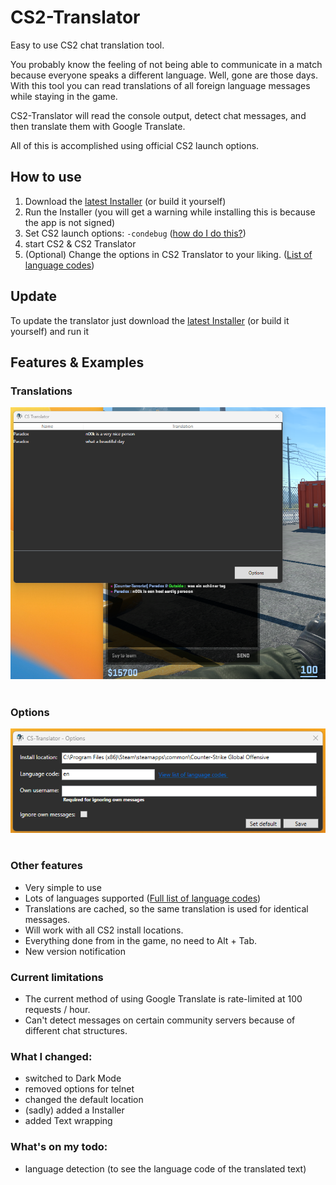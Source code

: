 # CS2-Translator
Easy to use CS2 chat translation tool. 

You probably know the feeling of not being able to communicate in a match because everyone speaks a different language.
Well, gone are those days. With this tool you can read translations of all foreign language messages while staying in the game.

CS2-Translator will read the console output, detect chat messages, and then translate them with Google Translate.

All of this is accomplished using official CS2 launch options.

## How to use

1. Download the [latest Installer](https://github.com/ParadoxLeon/CS2-Translator/releases) (or build it yourself)
2. Run the Installer (you will get a warning while installing this is because the app is not signed)
3. Set CS2 launch options: `-condebug` ([how do I do this?](https://support.steampowered.com/kb_article.php?ref=1040-JWMT-2947)) 
4. start CS2 & CS2 Translator
5. (Optional) Change the options in CS2 Translator to your liking. ([List of language codes](https://cloud.google.com/translate/docs/languages))

## Update

To update the translator just download the [latest Installer](https://github.com/ParadoxLeon/CS2-Translator/releases) (or build it yourself) and run it 

## Features & Examples

### Translations
![](img/translation.png)<br /><br />

### Options
![](img/options.png)<br /><br />

### Other features
* Very simple to use
* Lots of languages supported ([Full list of language codes](https://cloud.google.com/translate/docs/languages))
* Translations are cached, so the same translation is used for identical messages.
* Will work with all CS2 install locations.
* Everything done from in the game, no need to Alt + Tab.
* New version notification

### Current limitations
* The current method of using Google Translate is rate-limited at 100 requests / hour.
* Can't detect messages on certain community servers because of different chat structures.

### What I changed:
- switched to Dark Mode
- removed options for telnet
- changed the default location
- (sadly) added a Installer
- added Text wrapping

### What's on my todo:
- language detection (to see the language code of the translated text)
